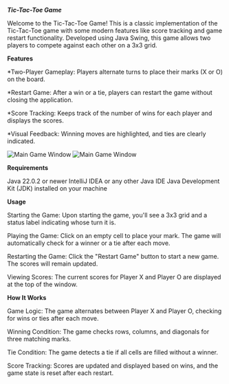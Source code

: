 ***Tic-Tac-Toe Game***

Welcome to the Tic-Tac-Toe Game! This is a classic implementation of the Tic-Tac-Toe game with some modern features like score tracking and game restart functionality. Developed using Java Swing, this game allows two players to compete against each other on a 3x3 grid.

**Features**

*Two-Player Gameplay: Players alternate turns to place their marks (X or O) on the board.

*Restart Game: After a win or a tie, players can restart the game without closing the application.

*Score Tracking: Keeps track of the number of wins for each player and displays the scores.

*Visual Feedback: Winning moves are highlighted, and ties are clearly indicated.

![Main Game Window](src/images/tic-tac-toe1.png)
![Main Game Window](src/images/tic-tac-toe2.png)


**Requirements**

Java 22.0.2 or newer
IntelliJ IDEA or any other Java IDE
Java Development Kit (JDK) installed on your machine


**Usage**

Starting the Game: Upon starting the game, you'll see a 3x3 grid and a status label indicating whose turn it is.

Playing the Game: Click on an empty cell to place your mark. The game will automatically check for a winner or a tie after each move.

Restarting the Game: Click the "Restart Game" button to start a new game. The scores will remain updated.

Viewing Scores: The current scores for Player X and Player O are displayed at the top of the window.

****How It Works****

Game Logic: The game alternates between Player X and Player O, checking for wins or ties after each move.

Winning Condition: The game checks rows, columns, and diagonals for three matching marks.

Tie Condition: The game detects a tie if all cells are filled without a winner.

Score Tracking: Scores are updated and displayed based on wins, and the game state is reset after each restart.
